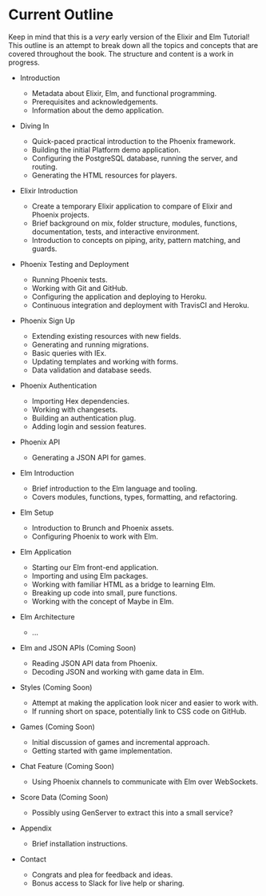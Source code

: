 # Current Outline

Keep in mind that this is a _very_ early version of the Elixir and Elm
Tutorial! This outline is an attempt to break down all the topics and concepts
that are covered throughout the book. The structure and content is a work in
progress.

- Introduction
  - Metadata about Elixir, Elm, and functional programming.
  - Prerequisites and acknowledgements.
  - Information about the demo application.

- Diving In
  - Quick-paced practical introduction to the Phoenix framework.
  - Building the initial Platform demo application.
  - Configuring the PostgreSQL database, running the server, and routing.
  - Generating the HTML resources for players.

- Elixir Introduction
  - Create a temporary Elixir application to compare of Elixir and Phoenix
    projects.
  - Brief background on mix, folder structure, modules, functions,
    documentation, tests, and interactive environment.
  - Introduction to concepts on piping, arity, pattern matching, and guards.

- Phoenix Testing and Deployment
  - Running Phoenix tests.
  - Working with Git and GitHub.
  - Configuring the application and deploying to Heroku.
  - Continuous integration and deployment with TravisCI and Heroku.

- Phoenix Sign Up
  - Extending existing resources with new fields.
  - Generating and running migrations.
  - Basic queries with IEx.
  - Updating templates and working with forms.
  - Data validation and database seeds.

- Phoenix Authentication
  - Importing Hex dependencies.
  - Working with changesets.
  - Building an authentication plug.
  - Adding login and session features.

- Phoenix API
  - Generating a JSON API for games.

- Elm Introduction
  - Brief introduction to the Elm language and tooling.
  - Covers modules, functions, types, formatting, and refactoring.

- Elm Setup
  - Introduction to Brunch and Phoenix assets.
  - Configuring Phoenix to work with Elm.

- Elm Application
  - Starting our Elm front-end application.
  - Importing and using Elm packages.
  - Working with familiar HTML as a bridge to learning Elm.
  - Breaking up code into small, pure functions.
  - Working with the concept of Maybe in Elm.

- Elm Architecture
  - ...

- Elm and JSON APIs (Coming Soon)
  - Reading JSON API data from Phoenix.
  - Decoding JSON and working with game data in Elm.

- Styles (Coming Soon)
  - Attempt at making the application look nicer and easier to work with.
  - If running short on space, potentially link to CSS code on GitHub.

- Games (Coming Soon)
  - Initial discussion of games and incremental approach.
  - Getting started with game implementation.

- Chat Feature (Coming Soon)
  - Using Phoenix channels to communicate with Elm over WebSockets.

- Score Data (Coming Soon)
  - Possibly using GenServer to extract this into a small service?

- Appendix
  - Brief installation instructions.

- Contact
  - Congrats and plea for feedback and ideas.
  - Bonus access to Slack for live help or sharing.
